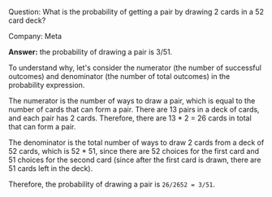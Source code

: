 Question: What is the probability of getting a pair by drawing 2 cards in a 52 card deck?

Company: Meta

**Answer:** 
 the probability of drawing a pair is 3/51.

To understand why, let's consider the numerator (the number of successful outcomes) and denominator (the number of total outcomes) in the probability expression.

The numerator is the number of ways to draw a pair, which is equal to the number of cards that can form a pair. There are 13 pairs in a deck of cards, and each pair has 2 cards. Therefore, there are 13 * 2 = 26 cards in total that can form a pair.

The denominator is the total number of ways to draw 2 cards from a deck of 52 cards, which is 52 * 51, since there are 52 choices for the first card and 51 choices for the second card (since after the first card is drawn, there are 51 cards left in the deck).

Therefore, the probability of drawing a pair is `26/2652 = 3/51`.